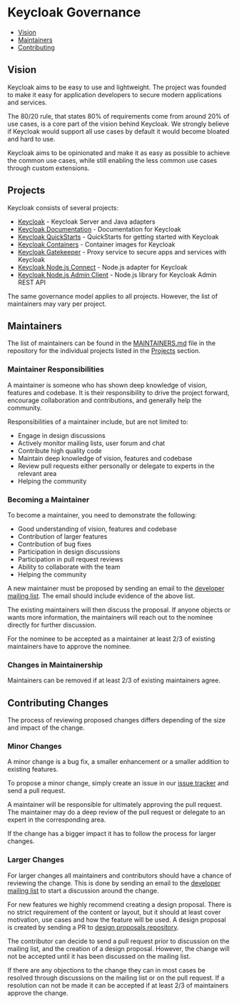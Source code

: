 # Keycloak Governance

* [Vision](#vision) 
* [Maintainers](#maintainers) 
* [Contributing](#contributing)

## Vision

Keycloak aims to be easy to use and lightweight. The project was founded to make it easy for application developers 
to secure modern applications and services.

The 80/20 rule, that states 80% of requirements come from around 20% of use cases, is a core part of the vision behind 
Keycloak. We strongly believe if Keycloak would support all use cases by default it would become bloated and hard to use.

Keycloak aims to be opinionated and make it as easy as possible to achieve the common use cases, while still
enabling the less common use cases through custom extensions.


## Projects

Keycloak consists of several projects:

* [Keycloak](https://github.com/keycloak/keycloak) - Keycloak Server and Java adapters
* [Keycloak Documentation](https://github.com/keycloak/keycloak-documentation) - Documentation for Keycloak
* [Keycloak QuickStarts](https://github.com/keycloak/keycloak-quickstarts) - QuickStarts for getting started with Keycloak
* [Keycloak Containers](https://github.com/keycloak/keycloak-containers) - Container images for Keycloak
* [Keycloak Gatekeeper](https://github.com/keycloak/keycloak-gatekeeper) - Proxy service to secure apps and services with Keycloak
* [Keycloak Node.js Connect](https://github.com/keycloak/keycloak-nodejs-connect) - Node.js adapter for Keycloak
* [Keycloak Node.js Admin Client](https://github.com/keycloak/keycloak-nodejs-admin-client) - Node.js library for Keycloak Admin REST API

The same governance model applies to all projects. However, the list of maintainers may vary per project. 


## Maintainers

The list of maintainers can be found in the [MAINTAINERS.md](MAINTAINERS.md) file in the repository for the individual 
projects listed in the [Projects](#projects) section.

### Maintainer Responsibilities

A maintainer is someone who has shown deep knowledge of vision, features and codebase. It is their 
responsibility to drive the project forward, encourage collaboration and contributions, and generally help the 
community.

Responsibilities of a maintainer include, but are not limited to:

* Engage in design discussions
* Actively monitor mailing lists, user forum and chat
* Contribute high quality code
* Maintain deep knowledge of vision, features and codebase
* Review pull requests either personally or delegate to experts in the relevant area
* Helping the community

### Becoming a Maintainer

To become a maintainer, you need to demonstrate the following:

* Good understanding of vision, features and codebase
* Contribution of larger features
* Contribution of bug fixes
* Participation in design discussions
* Participation in pull request reviews
* Ability to collaborate with the team
* Helping the community

A new maintainer must be proposed by sending an email to the [developer mailing list](https://lists.jboss.org/mailman/listinfo/keycloak-dev).
The email should include evidence of the above list.

The existing maintainers will then discuss the proposal. If anyone objects or wants more information, the maintainers 
will reach out to the nominee directly for further discussion. 

For the nominee to be accepted as a maintainer at least 2/3 of existing maintainers have to approve the nominee.


### Changes in Maintainership

Maintainers can be removed if at least 2/3 of existing maintainers agree.


## Contributing Changes

The process of reviewing proposed changes differs depending of the size and impact of the change.

### Minor Changes

A minor change is a bug fix, a smaller enhancement or a smaller addition to existing features.

To propose a minor change, simply create an issue in our [issue tracker](https://issues.jboss.org/browse/KEYCLOAK) and
send a pull request.

A maintainer will be responsible for ultimately approving the pull request. The maintainer may do a deep review of the
pull request or delegate to an expert in the corresponding area.

If the change has a bigger impact it has to follow the process for larger changes.

### Larger Changes

For larger changes all maintainers and contributors should have a chance of reviewing the change. This is done by
sending an email to the [developer mailing list](https://lists.jboss.org/mailman/listinfo/keycloak-dev) to start a
discussion around the change.

For new features we highly recommend creating a design proposal. There is no strict requirement of the content or layout,
but it should at least cover motivation, use cases and how the feature will be used. A design proposal is created by
sending a PR to [design proposals repository](https://github.com/keycloak/keycloak-community/tree/master/design).

The contributor can decide to send a pull request prior to discussion on the mailing list, and the creation of a design
proposal. However, the change will not be accepted until it has been discussed on the mailing list.

If there are any objections to the change they can in most cases be resolved through discussions on the mailing list or
on the pull request. If a resolution can not be made it can be accepted if at least 2/3 of maintainers approve the change. 
